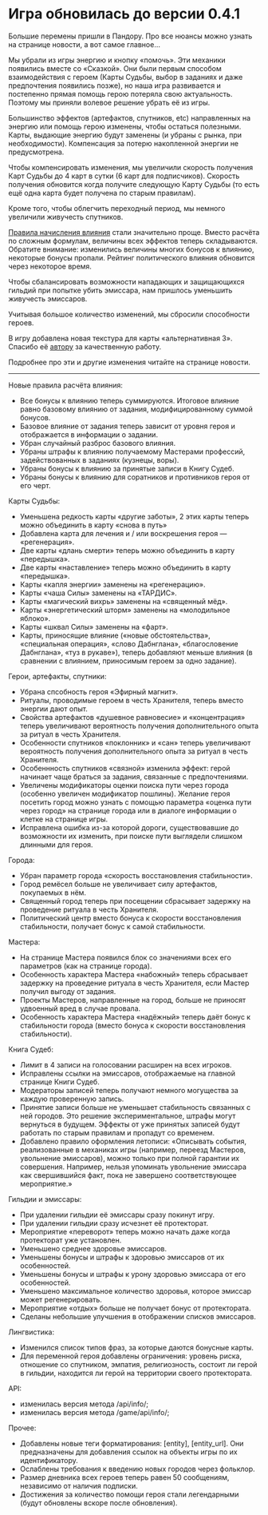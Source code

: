 # Игра обновилась до версии 0.4.1

Большие перемены пришли в Пандору. Про все нюансы можно узнать на странице новости, а вот самое главное…

Мы убрали из игры энергию и кнопку «помочь». Эти механики появились вместе со «Сказкой». Они были первым способом взаимодействия с героем (Карты Судьбы, выбор в заданиях и даже предпочтения появились позже), но наша игра развивается и постепенно прямая помощь герою потеряла свою актуальность. Поэтому мы приняли волевое решение убрать её из игры.

Большинство эффектов (артефактов, спутников, etc) направленных на энергию или помощь герою изменены, чтобы остаться полезными. Карты, выдающие энергию будут заменены (и убраны с рынка, при необходимости). Компенсация за потерю накопленной энергии не предусмотрена.

Чтобы компенсировать изменения, мы увеличили скорость получения Карт Судьбы до 4 карт в сутки (6 карт для подписчиков). Скорость получения обновится когда получите следующую Карту Судьбы (то есть ещё одна карта будет получена по старым правилам).

Кроме того, чтобы облегчить переходный период, мы немного увеличили живучесть спутников.

[Правила начисления влияния](https://the-tale.org/guide/quests) стали значительно проще. Вместо расчёта по сложным формулам, величины всех эффектов теперь складываются. Обратите внимание: изменились величины многих бонусов к влиянию, некоторые бонусы пропали. Рейтинг политического влияния обновится через некоторое время.

Чтобы сбалансировать возможности нападающих и защищающихся гильдий при попытке убить эмиссара, нам пришлось уменьшить живучесть эмиссаров.

Учитывая большое количество изменений, мы сбросили способности героев.

В игру добавлена новая текстура для карты «альтернативная 3». Спасибо её [автору](https://twitter.com/silwra) за качественную работу.

Подробнее про эти и другие изменения читайте на странице новости.

-----------------------------

Новые правила расчёта влияния:

- Все бонусы к влиянию теперь суммируются. Итоговое влияние равно базовому влиянию от задания, модифицированному суммой бонусов.
- Базовое влияние от задания теперь зависит от уровня героя и отображается в информации о задании.
- Убран случайный разброс базового влияния.
- Убраны штрафы к влиянию получаемому Мастерами профессий, задействованных в заданиях (кузнецы, воры).
- Убраны бонусы к влиянию за принятые записи в Книгу Судеб.
- Убраны бонусы к влиянию для соратников и противников героя от его черт.

Карты Судьбы:

- Уменьшена редкость карты «другие заботы», 2 этих карты теперь можно объединить в карту «снова в путь»
- Добавлена карта для лечения и / или воскрешения героя — «регенерация».
- Две карты «длань смерти» теперь можно объединить в карту «передышка».
- Две карты «наставление» теперь можно объединить в карту «передышка».
- Карты «капля энергии» заменены на «регенерацию».
- Карты «чаша Силы» заменены на «ТАРДИС».
- Карты «магический вихрь» заменены на «священный мёд».
- Карты «энергетический шторм» заменены на «молодильное яблоко».
- Карты «шквал Силы» заменены на «фарт».
- Карты, приносящие влияние («новые обстоятельства», «специальная операция», «слово Дабнглана», «благословение Дабнглана», «туз в рукаве»), теперь добавляют меньше влияния (в сравнении с влиянием, приносимым героем за одно задание).

Герои, артефакты, спутники:

- Убрана спсобность героя «Эфирный магнит».
- Ритуалы, проводимые героем в честь Хранителя, теперь вместо энергии дают опыт.
- Свойства артефактов «душевное равновесие» и «концентрация» теперь увеличивают вероятность получения дополнительного опыта за ритуал в честь Хранителя.
- Особенности спутников «поклонник» и «сан» теперь увеличивают вероятность получения дополнительного опыта за ритуал в честь Хранителя.
- Особеннность спутников «связной» изменила эффект: герой начинает чаще браться за задания, связанные с предпочтениями.
- Увеличены модификаторы оценки поиска пути через города (особенно увеличен модификатор пошлины). Желание героя посетить город можно узнать с помощью параметра «оценка пути через город» на странице города или в диалоге информации о клетке на странице игры.
- Исправлена ошибка из-за которой дороги, существовавшие до возможности их изменить, при поиске пути выглядели слишком длинными для героя.

Города:

- Убран параметр города «скорость восстановления стабильности».
- Город ремёсел больше не увеличивает силу артефактов, покупаемых в нём.
- Священный город теперь при посещении сбрасывает задержку на проведение ритуала в честь Хранителя.
- Политический центр вместо бонуса к скорости восстановления стабильности, получает бонус к самой стабильности.

Мастера:

- На странице Мастера появился блок со значениями всех его параметров (как на странице города).
- Особенность характера Мастера «набожный» теперь сбрасывает задержку на проведение ритуала в честь Хранителя, если Мастер получил выгоду от задания.
- Проекты Мастеров, направленные на город, больше не приносят удвоенный вред в случае провала.
- Особенность характера Мастера «надёжный» теперь даёт бонус к стабильности города (вместо бонуса к скорости восстановления стабильности).

Книга Судеб:

- Лимит в 4 записи на голосовании расширен на всех игроков.
- Исправлены ссылки на эмиссаров, отображаемые на главной странице Книги Судеб.
- Модераторы записей теперь получают немного могущества за каждую проверенную запись.
- Принятие записи больше не уменьшает стабильность связанных с ней городов. Это решение экспериментальное, штрафы могут вернуться в будущем. Эффекты от уже принятых записей будут работать по старым правилам и пропадут со временем.
- Добавлено правило оформления летописи: «Описывать события, реализованные в механиках игры (например, переезд Мастеров, увольнение эмиссаров), можно только при полной гарантии их совершения. Например, нельзя упоминать увольнение эмиссара как свершившийся факт, пока не завершено соответствующее мероприятие.»

Гильдии и эмиссары:

- При удалении гильдии её эмиссары сразу покинут игру.
- При удалении гильдии сразу исчезнет её протекторат.
- Мероприятие «переворот» теперь можно начать даже когда протекторат уже установлен.
- Уменьшено среднее здоровье эмиссаров.
- Уменьшены бонусы и штрафы к здоровью эмиссаров от их особенностей.
- Уменьшены бонусы и штрафы к урону здоровью эмиссара от его особенностей.
- Уменьшено максимальное количество здоровья, которое эмиссар может регенерировать.
- Мероприятие «отдых» больше не получает бонус от протектората.
- Сделаны небольшие улучшения в отображении списков эмиссаров.

Лингвистика:

- Изменился список типов фраз, за которые даются бонусные карты.
- Для переменной героя добавлены ограничения: уровень риска, отношение со спутником, эмпатия, религиозность, состоит ли герой в гильдии, находится ли герой на территории своего протектората.

API:

- изменилась версия метода /api/info/;
- изменилась версия метода /game/api/info/;

Прочее:

- Добавлены новые теги форматирования: [entity], [entity_url]. Они предназначены для добавления ссылок на объекты игры по их идентификатору.
- Ослаблены требования к введению новых городов через фольклор.
- Размер дневника всех героев теперь равен 50 сообщениям, независимо от наличия подписки.
- Достижения за количество помощи героя стали легендарными (будут обновлены вскоре после обновления).
